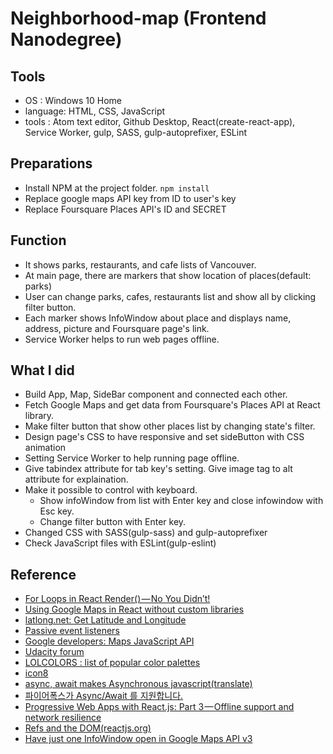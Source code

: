 # Neighborhood-map (Frontend Nanodegree)
## Tools
- OS : Windows 10 Home
- language: HTML, CSS, JavaScript
- tools : Atom text editor, Github Desktop, React(create-react-app), Service Worker, gulp, SASS, gulp-autoprefixer, ESLint

## Preparations
- Install NPM at the project folder. `npm install`
- Replace google maps API key from ID to user's key
- Replace Foursquare Places API's ID and SECRET

## Function
- It shows parks, restaurants, and cafe lists of Vancouver.
- At main page, there are markers that show location of places(default: parks)
- User can change parks, cafes, restaurants list and show all by clicking filter button.
- Each marker shows InfoWindow about place and displays name, address, picture and Foursquare page's link.
- Service Worker helps to run web pages offline.

## What I did
- Build App, Map, SideBar component and connected each other.
- Fetch Google Maps and get data from Foursquare's Places API at React library.
- Make filter button that show other places list by changing state's filter.
- Design page's CSS to have responsive and set sideButton with CSS animation
- Setting Service Worker to help running page offline.
- Give tabindex attribute for tab key's setting. Give image tag to alt attribute for explaination.
- Make it possible to control with keyboard.
  - Show infoWindow from list with Enter key and close infowindow with Esc key.
  - Change filter button with Enter key.
- Changed CSS with SASS(gulp-sass) and gulp-autoprefixer
- Check JavaScript files with ESLint(gulp-eslint)

## Reference
- [For Loops in React Render() — No You Didn’t!](https://blog.cloudboost.io/for-loops-in-react-render-no-you-didnt-6c9f4aa73778)
- [Using Google Maps in React without custom libraries](http://cuneyt.aliustaoglu.biz/en/using-google-maps-in-react-without-custom-libraries/)
- [latlong.net: Get Latitude and Longitude](https://www.latlong.net/)
- [Passive event listeners](https://github.com/WICG/EventListenerOptions/blob/gh-pages/explainer.md)
- [Google developers: Maps JavaScript API](https://developers.google.com/maps/documentation/javascript/tutorial)
- [Udacity forum](https://discussions.udacity.com/)
- [LOLCOLORS : list of popular color palettes](https://www.webdesignrankings.com/resources/lolcolors/)
- [icon8](https://icons8.com/)
- [async, await makes Asynchronous javascript(translate)](https://blueshw.github.io/2018/02/27/async-await/)
- [파이어폭스가 Async/Await 를 지원합니다.](http://hacks.mozilla.or.kr/2016/12/asyncawait-arrive-in-firefox/)
- [Progressive Web Apps with React.js: Part 3 — Offline support and network resilience](https://medium.com/@addyosmani/progressive-web-apps-with-react-js-part-3-offline-support-and-network-resilience-c84db889162c)
- [Refs and the DOM(reactjs.org)](https://reactjs.org/docs/refs-and-the-dom.html)
- [Have just one InfoWindow open in Google Maps API v3](https://code.i-harness.com/en/q/1c9e8c)
